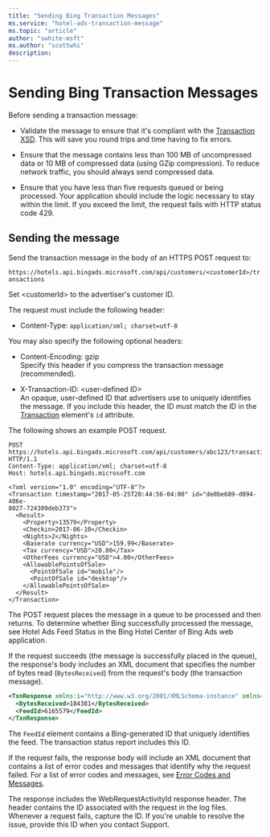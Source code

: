 ```yaml
---
title: "Sending Bing Transaction Messages"
ms.service: "hotel-ads-transaction-message"
ms.topic: "article"
author: "swhite-msft"
ms.author: "scottwhi"
description: 
---
```

# Sending Bing Transaction Messages
Before sending a transaction message:

- Validate the message to ensure that it's compliant with the [Transaction XSD](https://bhacstatic.blob.core.windows.net/schemas/transaction.xsd). This will save you round trips and time having to fix errors.
  
- Ensure that the message contains less than 100 MB of uncompressed data or 10 MB of compressed data (using GZip compression). To reduce network traffic, you should always send compressed data.
  
- Ensure that you have less than five requests queued or being processed. Your application should include the logic necessary to stay within the limit. If you exceed the limit, the request fails with HTTP status code 429. 

## Sending the message

Send the transaction message in the body of an HTTPS POST request to:

`https://hotels.api.bingads.microsoft.com/api/customers/<customerId>/transactions`

Set \<customerId\> to the advertiser's customer ID.
  
The request must include the following header:

- Content-Type: `application/xml; charset=utf-8` 
  
You may also specify the following optional headers:

- Content-Encoding: gzip  
  Specify this header if you compress the transaction message (recommended).
  
- X-Transaction-ID: \<user-defined ID\>  
  An opaque, user-defined ID that advertisers use to uniquely identifies the message. If you include this header, the ID must match the ID in the [Transaction](../transaction-message/reference.md) element's `id` attribute. 


The following shows an example POST request.

```http
POST https://hotels.api.bingads.microsoft.com/api/customers/abc123/transactions HTTP/1.1
Content-Type: application/xml; charset=utf-8
Host: hotels.api.bingads.microsoft.com

<?xml version="1.0" encoding="UTF-8"?>
<Transaction timestamp="2017-05-25T20:44:56-04:00" id="de0be689-d094-406e-
8027-724309deb373">
  <Result>
    <Property>13579</Property>
    <Checkin>2017-06-10</Checkin>
    <Nights>2</Nights>
    <Baserate currency="USD">159.99</Baserate>
    <Tax currency="USD">20.00</Tax>
    <OtherFees currency="USD">4.00</OtherFees>
    <AllowablePointsOfSale>
      <PointOfSale id="mobile"/>
      <PointOfSale id="desktop"/>
    </AllowablePointsOfSale>
  </Result>
</Transaction>
```

The POST request places the message in a queue to be processed and then returns. To determine whether Bing successfully processed the message, see Hotel Ads Feed Status in the Bing Hotel Center of Bing Ads web application.

If the request succeeds (the message is successfully placed in the queue), the response's body includes an XML document that specifies the number of bytes read (`BytesReceived`) from the request's body (the transaction message). 

```xml
<TxnResponse xmlns:i="http://www.w3.org/2001/XMLSchema-instance" xmlns="http://schemas.datacontract.org/2004/07/Microsoft.BingAds.BHAC.HotelAdsAPIs.Models">
  <BytesReceived>184381</BytesReceived>
  <FeedId>6165579</FeedId>
</TxnResponse>
```

The `FeedId` element contains a Bing-generated ID that uniquely identifies the feed. The transaction status report includes this ID.


If the request fails, the response body will include an XML document that contains a list of error codes and messages that identify why the request failed. For a list of error codes and messages, see [Error Codes and Messages](../transaction-message/error-codes-messages.md).

The response includes the WebRequestActivityId response header. The header contains the ID associated with the request in the log files. Whenever a request fails, capture the ID. If you're unable to resolve the issue, provide this ID when you contact Support.
